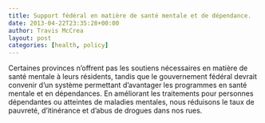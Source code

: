 ```yaml
---
title: Support fédéral en matière de santé mentale et de dépendance.
date: 2013-04-22T23:35:28+00:00
author: Travis McCrea
layout: post
categories: [health, policy]
---
```

Certaines provinces n’offrent pas les soutiens nécessaires en matière de santé mentale à leurs résidents, tandis que le gouvernement fédéral devrait convenir d’un système permettant d’avantager les programmes en santé mentale et en dépendances. En améliorant les traitements pour personnes dépendantes ou atteintes de maladies mentales, nous réduisons le taux de pauvreté, d’itinérance et d’abus de drogues dans nos rues. 